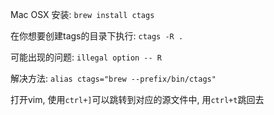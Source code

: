Mac OSX 安装: `brew install ctags`

在你想要创建tags的目录下执行: `ctags -R .`

可能出现的问题: `illegal option -- R`

解决方法: `alias ctags="brew --prefix/bin/ctags"`

打开vim, 使用`ctrl+]`可以跳转到对应的源文件中, 用`ctrl+t`跳回去

